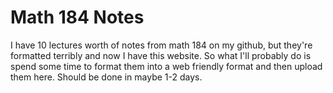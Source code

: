# Math 184 Notes
I have 10 lectures worth of notes from math 184 on my github, but they're
formatted terribly and now I have this website.
So what I'll probably do is spend some time to format them into a web friendly
format and then upload them here.
Should be done in maybe 1-2 days.
